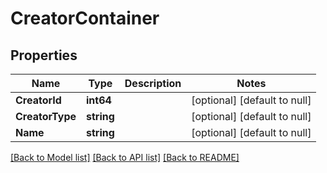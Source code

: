 # CreatorContainer

## Properties
Name | Type | Description | Notes
------------ | ------------- | ------------- | -------------
**CreatorId** | **int64** |  | [optional] [default to null]
**CreatorType** | **string** |  | [optional] [default to null]
**Name** | **string** |  | [optional] [default to null]

[[Back to Model list]](../README.md#documentation-for-models) [[Back to API list]](../README.md#documentation-for-api-endpoints) [[Back to README]](../README.md)


